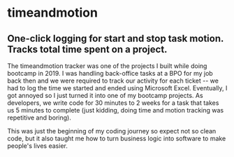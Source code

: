 # timeandmotion

## One-click logging for start and stop task motion. Tracks total time spent on a project.

The timeandmotion tracker was one of the projects I built while doing bootcamp in 2019. I was handling back-office tasks at a BPO for my job back then and we were required to track our activity for each ticket -- we had to log the time we started and ended using Microsoft Excel. Eventually, I got annoyed so I just turned it into one of my bootcamp projects. As developers, we write code for 30 minutes to 2 weeks for a task that takes us 5 minutes to complete (just kidding, doing time and motion tracking was repetitive and boring). 

This was just the beginning of my coding journey so expect not so clean code, but it also taught me how to turn business logic into software to make people's lives easier. 
